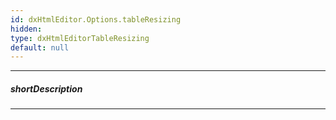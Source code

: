 ```yaml
---
id: dxHtmlEditor.Options.tableResizing
hidden: 
type: dxHtmlEditorTableResizing
default: null
---
```

---
##### shortDescription
<!-- Description goes here -->

---
<!-- Description goes here -->